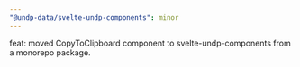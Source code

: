 ```yaml
---
"@undp-data/svelte-undp-components": minor
---
```


feat: moved CopyToClipboard component to svelte-undp-components from a monorepo package.

